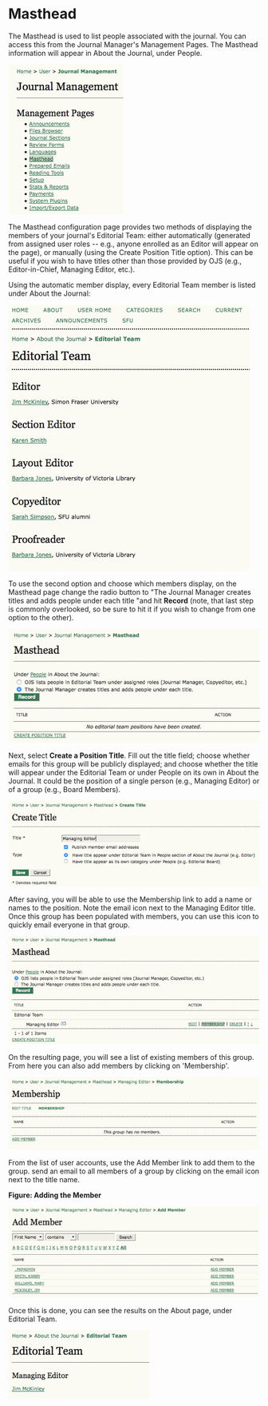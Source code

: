 # Masthead

The Masthead is used to list people associated with the journal. You can access this from the Journal Manager's Management Pages. The Masthead information will appear in About the Journal, under People.



![Management Pages: Masthead](images/chapter5/jm_masthead.png)  


The Masthead configuration page provides two methods of displaying the members of your journal's Editorial Team: either automatically (generated from assigned user roles -- e.g., anyone enrolled as an Editor will appear on the page), or manually (using the Create Position Title option). This can be useful if you wish to have titles other than those provided by OJS (e.g., Editor-in-Chief, Managing Editor, etc.). 

Using the automatic member display, every Editorial Team member is listed under About the Journal:

![Editorial Team](images/chapter5/editorial_team.png)



To use the second option and choose which members display, on the Masthead page change the radio button to "The Journal Manager creates titles and adds people under each title "and hit **Record** (note, that last step is commonly overlooked, so be sure to hit it if you wish to change from one option to the other).



![Masthead](images/chapter5/masthead.png)  


Next, select **Create a Position Title**. Fill out the title field; choose whether emails for this group will be publicly displayed; and choose whether the title will appear under the Editorial Team or under People on its own in About the Journal. It could be the position of a single person (e.g., Managing Editor) or of a group (e.g., Board Members).




![Create Title](images/chapter5/masthead_create_title.png)

  
  

After saving, you will be able to use the Membership link to add a name or names to the position. Note the email icon next to the Managing Editor title. Once this group has been populated with members, you can use this icon to quickly email everyone in that group.




![Membership](images/chapter5/masthead_membership.png)  


On the resulting page, you will see a list of existing members of this group. From here you can also add members by clicking on 'Membership'.



![Add Member](images/chapter5/masthead_add_member.png)  


From the list of user accounts, use the Add Member link to add them to the group. send an email to all members of a group by clicking on the email icon next to the title name.

**Figure: Adding the Member**

![Adding the Member](images/chapter5/masthead_adding_member.png)  

Once this is done, you can see the results on the About page, under Editorial Team.  



![Masthead Display](images/chapter5/masthead_display.png)